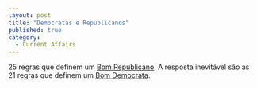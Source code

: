 ```yaml
---
layout: post
title: "Democratas e Republicanos"
published: true
category:
  - Current Affairs
---
```

<p>25 regras que definem um <a href="http://www.lyingsocialistweasels.com/rules_for_being_a_republican.htm">Bom Republicano</a>. A resposta inevitável são as 21 regras que definem um <a href="http://www.aboyandhiscomputer.com/gooddemocrat.html">Bom Democrata</a>.</p>

